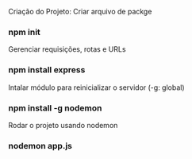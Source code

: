 Criação do Projeto:
Criar arquivo de packge
### npm init

Gerenciar requisições, rotas e URLs
### npm install express

Intalar módulo para reinicializar o servidor (-g: global)
### npm install -g nodemon

Rodar o projeto usando nodemon
### nodemon app.js
